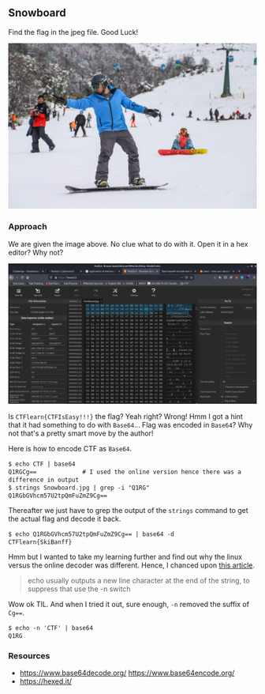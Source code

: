 ## Snowboard

Find the flag in the jpeg file. Good Luck!

![img](https://github.com/RyanNgCT/CTFLearn/blob/main/Forensics/Easy/Snowboard/images/Snowboard.jpg)

### Approach
We are given the image above. No clue what to do with it. Open it in a hex editor? Why not? 

![hex_out](https://github.com/RyanNgCT/CTFLearn/blob/main/Forensics/Easy/Snowboard/images/hex.png)

Is `CTFlearn{CTFIsEasy!!!}` the flag? Yeah right? Wrong! Hmm I got a hint that it had something to do with `Base64`... Flag was encoded in `Base64`? Why not that's a pretty smart move by the author!

Here is how to encode CTF as `Base64`.
```
$ echo CTF | base64                                                             
Q1RGCg==             # I used the online version hence there was a difference in output
$ strings Snowboard.jpg | grep -i "Q1RG"                                       
Q1RGbGVhcm57U2tpQmFuZmZ9Cg==
```
Thereafter we just have to grep the output of the `strings` command to get the actual flag and decode it back.
```
$ echo Q1RGbGVhcm57U2tpQmFuZmZ9Cg== | base64 -d
CTFlearn{SkiBanff}
```

Hmm but I wanted to take my learning further and find out why the linux versus the online decoder was different. Hence, I chanced upon [this article](https://stackoverflow.com/questions/8817159/what-are-the-differences-between-php-base64-encode-and-nix-base64).

> echo usually outputs a new line character at the end of the string, to suppress that use the -n switch

Wow ok TIL. And when I tried it out, sure enough, `-n` removed the suffix of `Cg==`.

```
$ echo -n 'CTF' | base64                                                      
Q1RG

```

### Resources
* https://www.base64decode.org/ https://www.base64encode.org/
* https://hexed.it/
